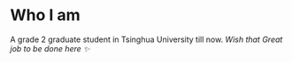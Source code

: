 
# Who I am

A grade 2 graduate student in Tsinghua University till now.
_Wish that Great job to be done here :sparkles:_
